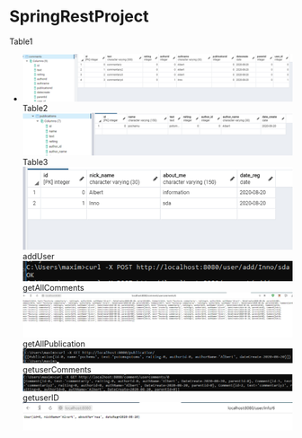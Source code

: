 # SpringRestProject

 Table1
 - ![Image alt](springrestproject/screens/Teble1.png)
Table2
![Image alt](springrestproject/screens/Table2.png)
Table3
![Image alt](springrestproject/screens/Table3.png)
addUser
![Image alt](springrestproject/screens/addUser.png)
getAllComments
![Image alt](springrestproject/screens/getAllComments.png)
getAllPublication
![Image alt](springrestproject/screens/getAllPublication.png)
getuserComments
![Image alt](springrestproject/screens/getuserComments.png)
getuserID
![Image alt](springrestproject/screens/getuserID.png)
